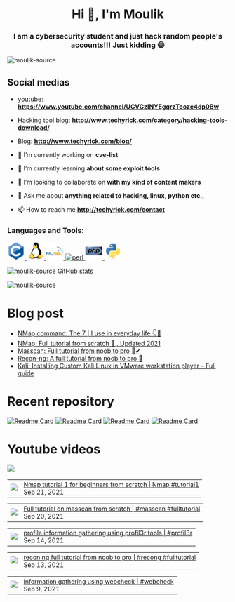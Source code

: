 <h1 align="center">Hi 👋, I'm Moulik</h1>
<h3 align="center">I am a cybersecurity student and just hack random people's accounts!!! Just kidding 😄</h3>

<p align="left"> <img src="https://komarev.com/ghpvc/?username=moulik-source&label=Profile%20views&color=0e75b6&style=flat" alt="moulik-source" /> </p> 

## Social medias
- youtube: **https://www.youtube.com/channel/UCVCzINYEgqrzToozc4dp0Bw**
- Hacking tool blog: **http://www.techyrick.com/category/hacking-tools-download/**
- Blog: **http://www.techyrick.com/blog/**

- 🔭 I’m currently working on **cve-list**

- 🌱 I’m currently learning **about some exploit tools**

- 👯 I’m looking to collaborate on **with my kind of content makers**

- 💬 Ask me about **anything related to hacking, linux, python etc.,**

- 📫 How to reach me **http://techyrick.com/contact**


<h3 align="left">Languages and Tools:</h3>
<p align="left"> <a href="https://www.cprogramming.com/" target="_blank"> <img src="https://raw.githubusercontent.com/devicons/devicon/master/icons/c/c-original.svg" alt="c" width="40" height="40"/> </a> <a href="https://www.linux.org/" target="_blank"> <img src="https://raw.githubusercontent.com/devicons/devicon/master/icons/linux/linux-original.svg" alt="linux" width="40" height="40"/> </a> <a href="https://www.mysql.com/" target="_blank"> <img src="https://raw.githubusercontent.com/devicons/devicon/master/icons/mysql/mysql-original-wordmark.svg" alt="mysql" width="40" height="40"/> </a> <a href="https://www.perl.org/" target="_blank"> <img src="https://api.iconify.design/logos-perl.svg" alt="perl" width="40" height="40"/> </a> <a href="https://www.php.net" target="_blank"> <img src="https://raw.githubusercontent.com/devicons/devicon/master/icons/php/php-original.svg" alt="php" width="40" height="40"/> </a> <a href="https://www.python.org" target="_blank"> <img src="https://raw.githubusercontent.com/devicons/devicon/master/icons/python/python-original.svg" alt="python" width="40" height="40"/> </a> </p>



![moulik-source GitHub stats](https://github-readme-stats.vercel.app/api?username=moulik-source&show_icons=true&theme=vision-friendly-dark)

<p><img align="center" src="https://github-readme-streak-stats.herokuapp.com/?user=moulik-source&theme=vision-friendly-dark" alt="moulik-source" /></p>

# Blog post
<!-- BLOG-POST-LIST:START -->
- [NMap command: The 7 | I use in everyday life 👇🌈](https://www.techyrick.com/the-7-nmap-command-i-use-in-everyday-life-%f0%9f%91%87%f0%9f%8c%88/)
- [NMap: Full tutorial from scratch 💯 , Updated 2021](https://www.techyrick.com/nmap-commands/)
- [Masscan: Full tutorial from noob to pro 💯✔](https://www.techyrick.com/masscan-full-tutorial/)
- [Recon-ng: A full tutorial from noob to pro 💯](https://www.techyrick.com/recon-ng/)
- [Kali: Installing Custom Kali Linux in VMware workstation player – Full guide](https://www.techyrick.com/kali-installing-custom-kali-linux-in-vmware-workstation-player-full-guide/)
<!-- BLOG-POST-LIST:END -->

# Recent repository 

[![Readme Card](https://github-readme-stats.vercel.app/api/pin/?username=moulik-source&repo=ddos&theme=outrun)](https://github.com/moulik-source/ddos) 
[![Readme Card](https://github-readme-stats.vercel.app/api/pin/?username=moulik-source&repo=port-scan&theme=outrun)](https://github.com/moulik-source/port-scan)
[![Readme Card](https://github-readme-stats.vercel.app/api/pin/?username=moulik-source&repo=webcheck&theme=outrun)](https://github.com/moulik-source/webcheck)
[![Readme Card](https://github-readme-stats.vercel.app/api/pin/?username=moulik-source&repo=social&theme=outrun)](https://github.com/moulik-source/social)

# Youtube videos

[<img src="https://img.shields.io/badge/-Subscribe-red?style=for-the-badge&logo=youtube&logoColor=white"/>](https://www.youtube.com/channel/UCVCzINYEgqrzToozc4dp0Bw?sub_confirmation=1)

<!-- YOUTUBE:START --><table><tr><td><a href="https://www.youtube.com/watch?v=aouisqXGvFY"><img width="140px" src="https://i.ytimg.com/vi/aouisqXGvFY/mqdefault.jpg"></a></td>
<td><a href="https://www.youtube.com/watch?v=aouisqXGvFY">Nmap tutorial 1 for beginners from scratch | Nmap #tutorial1</a><br/>Sep 21, 2021</td></tr></table>
<table><tr><td><a href="https://www.youtube.com/watch?v=EAThuWa8ZlU"><img width="140px" src="https://i.ytimg.com/vi/EAThuWa8ZlU/mqdefault.jpg"></a></td>
<td><a href="https://www.youtube.com/watch?v=EAThuWa8ZlU">Full tutorial on masscan from scratch | #masscan #fulltutorial</a><br/>Sep 20, 2021</td></tr></table>
<table><tr><td><a href="https://www.youtube.com/watch?v=usjehTGBISk"><img width="140px" src="https://i.ytimg.com/vi/usjehTGBISk/mqdefault.jpg"></a></td>
<td><a href="https://www.youtube.com/watch?v=usjehTGBISk">profile information gathering using profil3r tools | #profil3r</a><br/>Sep 14, 2021</td></tr></table>
<table><tr><td><a href="https://www.youtube.com/watch?v=AWwL8v9LMRI"><img width="140px" src="https://i.ytimg.com/vi/AWwL8v9LMRI/mqdefault.jpg"></a></td>
<td><a href="https://www.youtube.com/watch?v=AWwL8v9LMRI">recon ng full tutorial from noob to pro | #recong #fulltutorial</a><br/>Sep 13, 2021</td></tr></table>
<table><tr><td><a href="https://www.youtube.com/watch?v=Eq4GdBKIe30"><img width="140px" src="https://i.ytimg.com/vi/Eq4GdBKIe30/mqdefault.jpg"></a></td>
<td><a href="https://www.youtube.com/watch?v=Eq4GdBKIe30">information gathering using webcheck | #webcheck</a><br/>Sep 9, 2021</td></tr></table>
<!-- YOUTUBE:END -->

